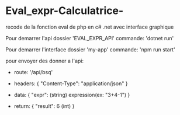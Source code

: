# Eval_expr-Calculatrice-
recode de la fonction eval de php en c# .net avec interface graphique

Pour demarrer l'api dossier 'EVAL_EXPR_API'
commande: 'dotnet run'

Pour demarrer l'interface dossier 'my-app'
commande: 'npm run start'

pour envoyer des donner a l'api:
- route: '/api/bsq'
- headers: { 
              "Content-Type": "application/json" 
           }
- data: {
                "expr": (string) expression(ex: "3+4-1")
        }

- return: {
                "result": 6 (int)
          }
